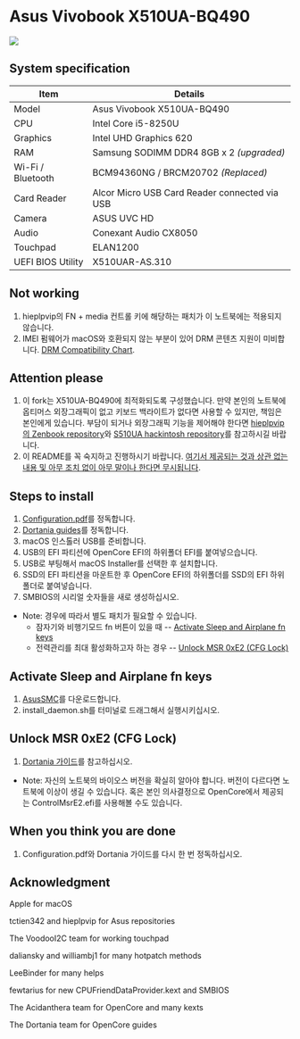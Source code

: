 # Asus Vivobook X510UA-BQ490

![](images/Laptop.png)

## System specification

| Item | Details |
| - | - |
| Model | Asus Vivobook X510UA-BQ490 |
| CPU | Intel Core i5-8250U |
| Graphics | Intel UHD Graphics 620 |
| RAM | Samsung SODIMM DDR4 8GB x 2 *(upgraded)* |
| Wi-Fi / Bluetooth | BCM94360NG / BRCM20702 *(Replaced)* |
| Card Reader | Alcor Micro USB Card Reader connected via USB |
| Camera | ASUS UVC HD |
| Audio | Conexant Audio CX8050 |
| Touchpad | ELAN1200 |
| UEFI BIOS Utility | X510UAR-AS.310 |

## Not working

1. hieplpvip의 FN + media 컨트롤 키에 해당하는 패치가 이 노트북에는 적용되지 않습니다.
2. IMEI 펌웨어가 macOS와 호환되지 않는 부분이 있어 DRM 콘텐츠 지원이 미비합니다. [DRM Compatibility Chart](https://github.com/acidanthera/WhateverGreen/blob/master/Manual/FAQ.Chart.md).

## Attention please

1. 이 fork는 X510UA-BQ490에 최적화되도록 구성했습니다. 만약 본인의 노트북에 옵티머스 외장그래픽이 없고 키보드 백라이트가 없다면 사용할 수 있지만, 책임은 본인에게 있습니다. 부담이 되거나 외장그래픽 기능을 제어해야 한다면 [hieplpvip의 Zenbook repository](https://github.com/hieplpvip/Asus-Zenbook-Hackintosh)와 [S510UA hackintosh repository](https://github.com/LeeBinder/Asus-Vivobook-S510UA-Hackintosh)를 참고하시길 바랍니다.
2. 이 README를 꼭 숙지하고 진행하시기 바랍니다. [여기서 제공되는 것과 상관 없는 내용 및 아무 조치 없이 아무 말이나 한다면 무시됩니다](https://github.com/whatnameisit/Asus-Vivobook-X510UA-BQ490-Hackintosh/issues/10#issuecomment-622947888).

## Steps to install

1. [Configuration.pdf](https://github.com/acidanthera/OpenCorePkg/blob/master/Docs/Configuration.pdf)를 정독합니다.
2. [Dortania guides](https://dortania.github.io/getting-started/)를 정독합니다.
3. macOS 인스톨러 USB를 준비합니다.
4. USB의 EFI 파티션에 OpenCore EFI의 하위폴더 EFI를 붙여넣으습니다.
5. USB로 부팅해서 macOS Installer를 선택한 후 설치합니다.
6. SSD의 EFI 파티션을 마운트한 후 OpenCore EFI의 하위폴더를 SSD의 EFI 하위폴더로 붙여넣습니다.
8. SMBIOS의 시리얼 숫자들을 새로 생성하십시오.
- Note: 경우에 따라서 별도 패치가 필요할 수 있습니다.
    - 잠자기와 비행기모드 fn 버튼이 있을 때 -- [Activate Sleep and Airplane fn keys](#activate-sleep-and-airplane-fn-keys)
    - 전력관리를 최대 활성화하고자 하는 경우 -- [Unlock MSR 0xE2 (CFG Lock)](#unlock-msr-0xe2-cfg-lock)
    
## Activate Sleep and Airplane fn keys

1. [AsusSMC](https://github.com/hieplpvip/AsusSMC/releases)를 다운로드합니다.
2. install_daemon.sh를 터미널로 드래그해서 실행시키십시오.

## Unlock MSR 0xE2 (CFG Lock)

1. [Dortania 가이드](https://dortania.github.io/OpenCore-Post-Install/misc/msr-lock.html)를 참고하십시오.
- Note: 자신의 노트북의 바이오스 버전을 확실히 알아야 합니다. 버전이 다르다면 노트북에 이상이 생길 수 있습니다. 혹은 본인 의사결정으로 OpenCore에서 제공되는 ControlMsrE2.efi를 사용해볼 수도 있습니다.

## When you think you are done
 
 1. Configuration.pdf와 Dortania 가이드를 다시 한 번 정독하십시오.

## Acknowledgment

Apple for macOS

tctien342 and hieplpvip for Asus repositories

The VoodooI2C team for working touchpad

daliansky and williambj1 for many hotpatch methods

LeeBinder for many helps

fewtarius for new CPUFriendDataProvider.kext and SMBIOS

The Acidanthera team for OpenCore and many kexts

The Dortania team for OpenCore guides
